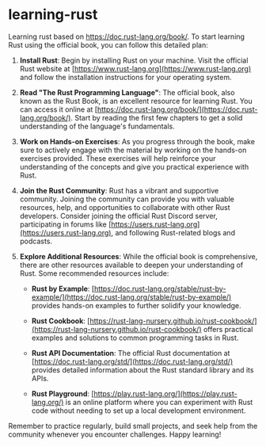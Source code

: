 # learning-rust
Learning rust based on https://doc.rust-lang.org/book/.
To start learning Rust using the official book, you can follow this detailed plan:

1. **Install Rust**: Begin by installing Rust on your machine. Visit the official Rust website at [https://www.rust-lang.org](https://www.rust-lang.org) and follow the installation instructions for your operating system.

2. **Read "The Rust Programming Language"**: The official book, also known as the Rust Book, is an excellent resource for learning Rust. You can access it online at [https://doc.rust-lang.org/book/](https://doc.rust-lang.org/book/). Start by reading the first few chapters to get a solid understanding of the language's fundamentals.

3. **Work on Hands-on Exercises**: As you progress through the book, make sure to actively engage with the material by working on the hands-on exercises provided. These exercises will help reinforce your understanding of the concepts and give you practical experience with Rust.

4. **Join the Rust Community**: Rust has a vibrant and supportive community. Joining the community can provide you with valuable resources, help, and opportunities to collaborate with other Rust developers. Consider joining the official Rust Discord server, participating in forums like [https://users.rust-lang.org](https://users.rust-lang.org), and following Rust-related blogs and podcasts.

5. **Explore Additional Resources**: While the official book is comprehensive, there are other resources available to deepen your understanding of Rust. Some recommended resources include:

    - **Rust by Example**: [https://doc.rust-lang.org/stable/rust-by-example/](https://doc.rust-lang.org/stable/rust-by-example/) provides hands-on examples to further solidify your knowledge.

    - **Rust Cookbook**: [https://rust-lang-nursery.github.io/rust-cookbook/](https://rust-lang-nursery.github.io/rust-cookbook/) offers practical examples and solutions to common programming tasks in Rust.

    - **Rust API Documentation**: The official Rust documentation at [https://doc.rust-lang.org/std/](https://doc.rust-lang.org/std/) provides detailed information about the Rust standard library and its APIs.

    - **Rust Playground**: [https://play.rust-lang.org/](https://play.rust-lang.org/) is an online platform where you can experiment with Rust code without needing to set up a local development environment.

Remember to practice regularly, build small projects, and seek help from the community whenever you encounter challenges. Happy learning!
